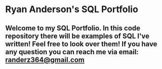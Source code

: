 # Ryan Anderson's SQL Portfolio

## Welcome to my SQL Portfolio. In this code repository there will be examples of SQL I've written! Feel free to look over them! If you have any question you can reach me via email: randerz364@gmail.com
